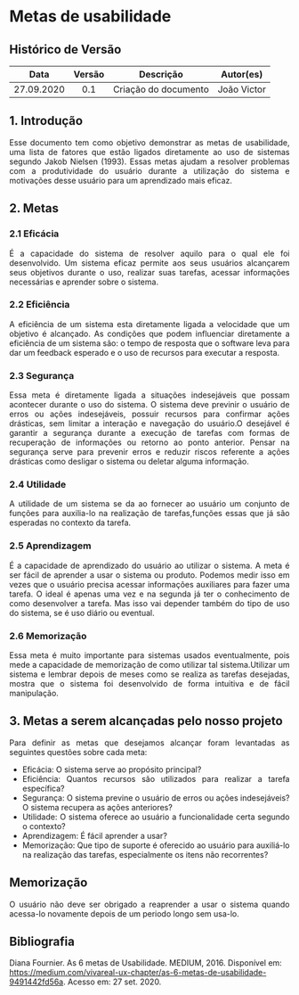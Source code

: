 # Metas de usabilidade

## Histórico de Versão
|    Data    | Versão | Descrição            | Autor(es)       |
| :--------: | :----: | :------------------: | :-------------: |
| 27.09.2020 |  0.1   | Criação do documento | João Victor |

<div align="justify">

## 1. Introdução
Esse documento tem como objetivo demonstrar as metas de usabilidade, uma lista de fatores que estão ligados diretamente ao uso de sistemas segundo Jakob Nielsen (1993). Essas metas ajudam a resolver problemas com a  produtividade do usuário durante a utilização do sistema e motivações desse usuário para um aprendizado mais eficaz.

## 2. Metas
### 2.1 Eficácia
É a capacidade do sistema de resolver aquilo para o qual ele foi desenvolvido. Um sistema eficaz permite aos seus usuários alcançarem seus objetivos durante o uso, realizar suas tarefas, acessar informações necessárias e aprender sobre o sistema.

### 2.2 Eficiência
A eficiência de um sistema esta diretamente ligada a velocidade que um objetivo é alcançado. As condições que podem influenciar diretamente a eficiência de um sistema são: o tempo de resposta que o software leva para dar um feedback esperado e o uso de recursos para executar a resposta.

### 2.3 Segurança
Essa meta é diretamente ligada a situações indesejáveis que possam acontecer durante o uso do sistema. O sistema deve previnir o usuário de erros ou ações indesejáveis, possuir recursos para confirmar ações drásticas, sem limitar a interação e navegação do usuário.O desejável é garantir a segurança durante a execução de tarefas com formas de recuperação de informações ou retorno ao ponto anterior. Pensar na segurança serve para prevenir erros e reduzir riscos referente a ações drásticas como desligar o sistema ou deletar alguma informação.

### 2.4 Utilidade
A utilidade de um sistema se da ao fornecer ao usuário um conjunto de funções para auxilia-lo na realização de tarefas,funções essas que já são esperadas no contexto da tarefa. 

### 2.5 Aprendizagem
É a capacidade de aprendizado do usuário ao utilizar o sistema. A meta é ser fácil de aprender a usar o sistema ou produto. Podemos medir isso em vezes que o usuário precisa acessar informações auxiliares para fazer uma tarefa. O ideal é apenas uma vez e na segunda já ter o conhecimento de como desenvolver a tarefa. Mas isso vai depender também do tipo de uso do sistema, se é uso diário ou eventual.

### 2.6 Memorização
Essa meta é muito importante para sistemas usados eventualmente, pois mede a capacidade de memorização de como utilizar tal sistema.Utilizar um sistema e lembrar depois de meses como se realiza as tarefas desejadas, mostra que o sistema foi desenvolvido de forma intuitiva e de fácil manipulação.

## 3. Metas a serem alcançadas pelo nosso projeto
Para definir as metas que desejamos alcançar foram levantadas as seguintes questões sobre cada meta:

* Eficácia: O sistema serve ao propósito principal?
* Eficiência: Quantos recursos são utilizados para realizar a tarefa específica?
* Segurança: O sistema previne o usuário de erros ou ações indesejáveis? O sistema recupera as ações anteriores?
* Utilidade: O sistema oferece ao usuário a funcionalidade certa segundo o contexto?
* Aprendizagem: É fácil aprender a usar?
* Memorização: Que tipo de suporte é oferecido ao usuário para auxiliá-lo na realização das tarefas, especialmente os itens não recorrentes?

## Memorização
O usuário não deve ser obrigado a reaprender a usar o sistema quando acessa-lo novamente depois de um periodo longo sem usa-lo. 

</div>

## Bibliografia
Diana Fournier. As 6 metas de Usabilidade. MEDIUM, 2016. Disponível em: https://medium.com/vivareal-ux-chapter/as-6-metas-de-usabilidade-9491442fd56a. Acesso em: 27 set. 2020.